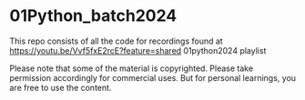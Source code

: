 # 01Python_batch2024
This repo consists of all the code for recordings found at https://youtu.be/Vvf5fxE2rcE?feature=shared 01python2024 playlist

Please note that some of the material is copyrighted. Please take permission accordingly for commercial uses. But for personal learnings, you are free to use the content. 
